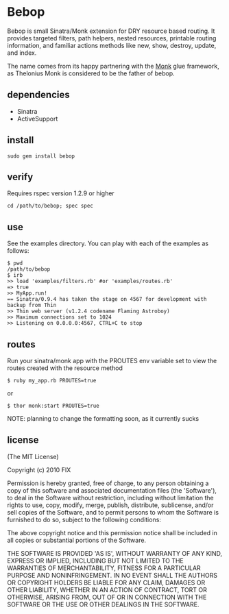 Bebop
=====

Bebop is small Sinatra/Monk extension for DRY resource based routing. It provides targeted filters, path helpers, nested resources, printable routing information, and familiar actions methods like new, show, destroy, update, and index.

The name comes from its happy partnering with the [Monk](http://monkrb.com) glue framework, as Thelonius Monk is considered to be the father of bebop.


dependencies
------------

* Sinatra
* ActiveSupport

install
-------

	sudo gem install bebop

verify
------
	
Requires rspec version 1.2.9 or higher

	cd /path/to/bebop; spec spec

use
---

See the examples directory. You can play with each of the examples as follows:

    $ pwd
	/path/to/bebop
	$ irb
	>> load 'examples/filters.rb' #or 'examples/routes.rb'
	=> true
	>> MyApp.run!
	== Sinatra/0.9.4 has taken the stage on 4567 for development with backup from Thin
	>> Thin web server (v1.2.4 codename Flaming Astroboy)
	>> Maximum connections set to 1024
	>> Listening on 0.0.0.0:4567, CTRL+C to stop

routes
------

Run your sinatra/monk app with the PROUTES env variable set to view the routes created with the resource method

	$ ruby my_app.rb PROUTES=true
	
or 

	$ thor monk:start PROUTES=true

NOTE: planning to change the formatting soon, as it currently sucks
	
license
-------

(The MIT License)

Copyright (c) 2010 FIX

Permission is hereby granted, free of charge, to any person obtaining
a copy of this software and associated documentation files (the
'Software'), to deal in the Software without restriction, including
without limitation the rights to use, copy, modify, merge, publish,
distribute, sublicense, and/or sell copies of the Software, and to
permit persons to whom the Software is furnished to do so, subject to
the following conditions:

The above copyright notice and this permission notice shall be
included in all copies or substantial portions of the Software.

THE SOFTWARE IS PROVIDED 'AS IS', WITHOUT WARRANTY OF ANY KIND,
EXPRESS OR IMPLIED, INCLUDING BUT NOT LIMITED TO THE WARRANTIES OF
MERCHANTABILITY, FITNESS FOR A PARTICULAR PURPOSE AND NONINFRINGEMENT.
IN NO EVENT SHALL THE AUTHORS OR COPYRIGHT HOLDERS BE LIABLE FOR ANY
CLAIM, DAMAGES OR OTHER LIABILITY, WHETHER IN AN ACTION OF CONTRACT,
TORT OR OTHERWISE, ARISING FROM, OUT OF OR IN CONNECTION WITH THE
SOFTWARE OR THE USE OR OTHER DEALINGS IN THE SOFTWARE.
